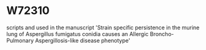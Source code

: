 # W72310
scripts and used in the manuscript 'Strain specific persistence in the murine lung of Aspergillus fumigatus conidia causes an Allergic Broncho-Pulmonary Aspergillosis-like disease phenotype' 
